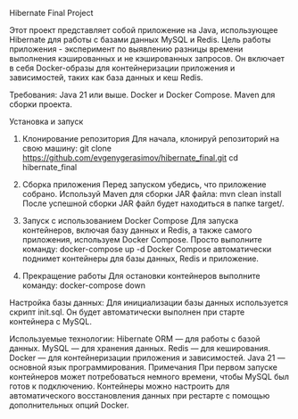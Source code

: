 Hibernate Final Project

Этот проект представляет собой приложение на Java, использующее Hibernate для работы с базами данных MySQL и Redis. 
Цель работы приложения - эксперимент по выявлению разницы времени выполнения кэшированных и не кэшированных запросов.
Он включает в себя Docker-образы для контейнеризации приложения и зависимостей, таких как база данных и кеш Redis.

Требования: 
Java 21 или выше. 
Docker и Docker Compose. 
Maven для сборки проекта. 

Установка и запуск
1. Клонирование репозитория
Для начала, клонируй репозиторий на свою машину:
git clone https://github.com/evgenygerasimov/hibernate_final.git 
cd hibernate_final

2. Сборка приложения
Перед запуском убедись, что приложение собрано. Используй Maven для сборки JAR файла:
mvn clean install
После успешной сборки JAR файл будет находиться в папке target/.

3. Запуск с использованием Docker Compose
Для запуска контейнеров, включая базу данных и Redis, а также самого приложения, используем Docker Compose. Просто выполните команду:
docker-compose up -d
Docker Compose автоматически поднимет контейнеры для базы данных, Redis и приложение.

4. Прекращение работы
Для остановки контейнеров выполните команду:
docker-compose down

Настройка базы данных:
Для инициализации базы данных используется скрипт init.sql. Он будет автоматически выполнен при старте контейнера с MySQL.

Используемые технологии:
Hibernate ORM — для работы с базой данных.
MySQL — для хранения данных.
Redis — для кеширования.
Docker — для контейнеризации приложения и зависимостей.
Java 21 — основной язык программирования.
Примечания
При первом запуске контейнеров может потребоваться немного времени, чтобы MySQL был готов к подключению.
Контейнеры можно настроить для автоматического восстановления данных при рестарте с помощью дополнительных опций Docker.
